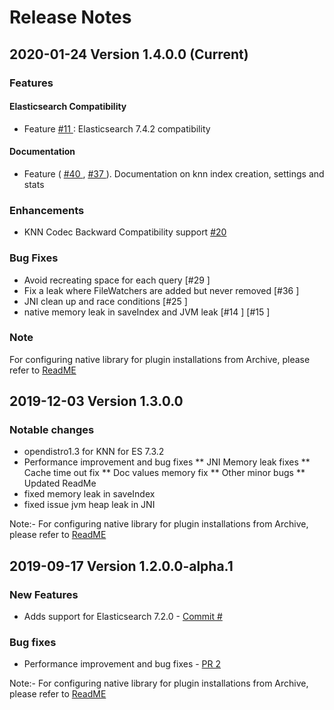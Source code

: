 # Release Notes
## 2020-01-24 Version 1.4.0.0 (Current)
### Features
#### Elasticsearch Compatibility
* Feature [#11 ](https://github.com/opendistro-for-elasticsearch/k-NN/issues/11): Elasticsearch 7.4.2 compatibility

#### Documentation
* Feature ( [#40 ](https://github.com/opendistro-for-elasticsearch/k-NN/issues/40 ), [#37 ](https://github.com/opendistro-for-elasticsearch/k-NN/issues/37)). Documentation on knn index creation, settings and stats 

### Enhancements
* KNN Codec Backward Compatibility support  [#20  ](https://github.com/opendistro-for-elasticsearch/k-NN/issues/20)

### Bug Fixes
* Avoid recreating space for each query [#29 ]
* Fix a leak where FileWatchers are added but never removed [#36 ]
* JNI clean up and race conditions [#25 ]
*  native memory leak in saveIndex and JVM leak [#14 ] [#15 ]

### Note
For configuring native library for plugin installations from Archive, please refer to [ReadME](https://github.com/opendistro-for-elasticsearch/k-NN/blob/development/README.md#java-native-library-usage)

## 2019-12-03 Version 1.3.0.0
### Notable changes

* opendistro1.3 for KNN for ES 7.3.2
* Performance improvement and bug fixes
** JNI Memory leak fixes
** Cache time out fix
** Doc values memory fix
** Other minor bugs
** Updated ReadMe
* fixed memory leak in saveIndex
* fixed issue jvm heap leak in JNI

Note:- For configuring native library for plugin installations from Archive, please refer to [ReadME](https://github.com/opendistro-for-elasticsearch/k-NN/blob/development/README.md#java-native-library-usage)

## 2019-09-17 Version 1.2.0.0-alpha.1
### New Features
  * Adds support for Elasticsearch 7.2.0 - [Commit #](https://github.com/opendistro-for-elasticsearch/k-NN/commit/15ae8c7b3a4ab88e2be974af107161b10d0204bb)

### Bug fixes
  * Performance improvement and bug fixes - [PR 2](https://github.com/opendistro-for-elasticsearch/k-NN/pull/2)

Note:- For configuring native library for plugin installations from Archive, please refer to [ReadME](https://github.com/opendistro-for-elasticsearch/k-NN/blob/development/README.md#java-native-library-usage)
